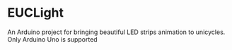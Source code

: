 # EUCLight
An Arduino project for bringing beautiful LED strips animation to unicycles. Only Arduino Uno is supported
